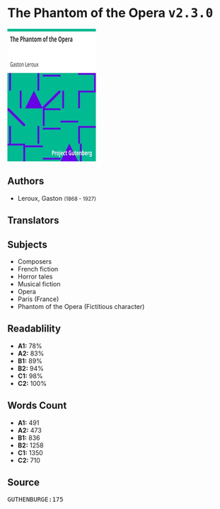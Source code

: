 # The Phantom of the Opera <kbd>v2.3.0</kbd>

![](./cover.medium.jpg "")

## Authors


 - Leroux, Gaston <small>(1868 - 1927)</small>

## Translators



## Subjects


 - Composers
 - French fiction
 - Horror tales
 - Musical fiction
 - Opera
 - Paris (France)
 - Phantom of the Opera (Fictitious character)

## Readablility


 - **A1:** 78%
 - **A2:** 83%
 - **B1:** 89%
 - **B2:** 94%
 - **C1:** 98%
 - **C2:** 100%

## Words Count


 - **A1:** 491
 - **A2:** 473
 - **B1:** 836
 - **B2:** 1258
 - **C1:** 1350
 - **C2:** 710

## Source


<kbd>GUTHENBURGE:175</kbd>
